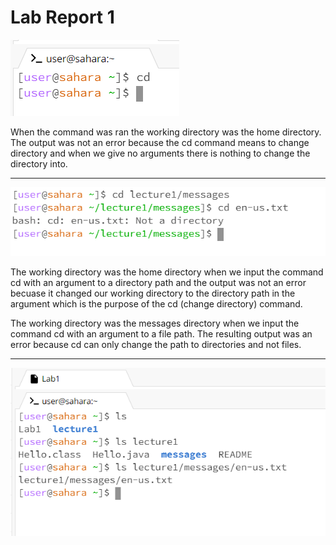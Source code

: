 # Lab Report 1

  ![Image](cdnoarg.png)
  
  
  When the command was ran the working directory was the home directory. The output was not an error because the cd command means to change directory and when we give no arguments there is nothing to change the directory into. 

  
  ---
  ![Image](cdlab1.png)
  
  The working directory was the home directory when we input the command cd with an argument to a directory path and the output was not an error becuase it changed our working directory to the directory path in the argument which is the purpose of the cd (change directory) command. 


The working directory was the messages directory when we input the command cd with an argument to a file path. The resulting output was an error because cd can only change the path to directories and not files.


---
  ![Image](ls.png)
  
